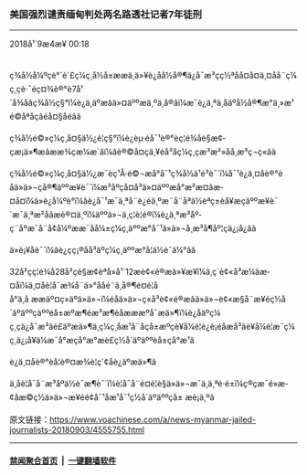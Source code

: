 ### 美国强烈谴责缅甸判处两名路透社记者7年徒刑
------------------------

<div class="published">
 <span class="date" title="ä¸­å½æ¶é´">
  <time datetime="2018-09-04T00:18:29+08:00">
   2018å¹´9æ4æ¥ 00:18
  </time>
 </span>
</div>
<br/>
<div class="wsw">
 <p>
  ç¾å½å¼ºçè°´è´£ç¼ç¸å½å±ææä¸ä»¥è¿åå½å®¶ä¿å¯æ³çç½ªåå¤å¤ä¸¤åå¨ç¼ç¸çè·¯éç¤¾è®°è7å¹´å¾åãç¾å½ç§°ï¼è¿ä¸äºæâä»¤äººæä¸ºä¸å®âï¼æ¯è¿ä¸ªä¸åäºå½å®¶æ°ä¸»æ¹é©åªåçâéå¤§åéâã
 </p>
 <p>
  ç¾å½é©»ç¼ç¸å¤§ä½¿é¦ç§°ï¼è¿èµ·éå¯¹è®°èç¦é¾åè§æ¢­çæ¡ä»¶æâææ¾çæ¼æ´âï¼âè®©å¤çä¸¥éå³åç¼ç¸çæ³æ²»åå¸æ³ç¬ç«âã
 </p>
 <p>
  ç¾å½é©»ç¼ç¸å¤§ä½¿æ¯èç¹Â·é©¬æ­å°å¯¹ç¾å½ä¹é³è¯´ï¼å¯¹è¿ä¸¤åè®°èåä»ä»¬çå®¶äººæ¥è¯´ï¼æ³åº­çå¤å³ä»¤äººæå°æ²æ¤ãæ­¤å¤ï¼ä»è¿å¼ºè°ï¼âè¿å¯¹æ¯ä¸ªå¨è¿éä¸ºæ¨å¨åªä½èªç±èå¥æçäººæ¥è¯´æ¯ä¸ªæ²åãæè®¤ä¸ºï¼äººä»¬ä¸ç¦è¦é®ï¼è¿ä¸ªæ³åº­ç¨åºæ¯å¨å¢å¼ºææ¯åå¼±ç¼ç¸äººæ°å¯¹ä»ä»¬å¸æ³å¶åº¦çä¿¡å¿âã
 </p>
 <p>
  ä»è¡¥åè¯´ï¼âè¿çç¡®åå³äºç¼ç¸äººæ°å¦ä½è¯ä¼°âã
 </p>
 <p>
  32å²çç¦é¾å28å²çè§æ¢­èªå»å¹´12æè¢«é®æä»¥æ¥ï¼ä¸ç´è¢«å³æ¼ãæ­¤åï¼ä¸¤åè­¦å¯æ¾å¨ä»°ååé¨ä¸å®¶é¤é¦åå°ä¸å ææäº¤ç»äºä»ä»¬ï¼éåä»ä»¬ç«å³è¢«é®æãä»ä»¬è¢«æ§å¨æ¥éç½å´äºäººçäººéå±æºæ¶éæ³æ¶éåæææºå¯æä»¶ï¼è¿åäºç¼ç¸çä¿å¯æ³ãé£äºæä»¶ä¸ç¼ç¸åæ¹å¨åçå±æºçè¥å¼é¦è¿è¡éåæå³ãè¥å¼é¦æ¯ç¼ç¸ä¿¡å¥ä¼æ¯å°æçå°æ°æè£ç½å´äºäººèå±çå°æ¹ã
 </p>
 <p>
  è¿ä¸¤åè®°èå¦è®¤æ¾è¦ç´¢åè¿äºæä»¶ã
 </p>
 <p>
  ä¸åè­¦å¯å¨æ³åº­ä½è¯æ¶è¯´ï¼è­¦å¯å¨é¤é¦è§ä»ä»¬æ¯ä¸ä¸ªé·é±ï¼ç®çæ¯é»æ­¢åæ©ç½ä»ä»¬æ¥éé¢å¯¹åæ¹å¯¹ç½å´äºäººçå± æè¡ä¸ºã
 </p>
</div>

原文链接：https://www.voachinese.com/a/news-myanmar-jailed-journalists-20180903/4555755.html


------------------------
#### [禁闻聚合首页](https://github.com/gfw-breaker/banned-news/blob/master/README.md) &nbsp;|&nbsp;  [一键翻墙软件](https://github.com/gfw-breaker/nogfw/blob/master/README.md)